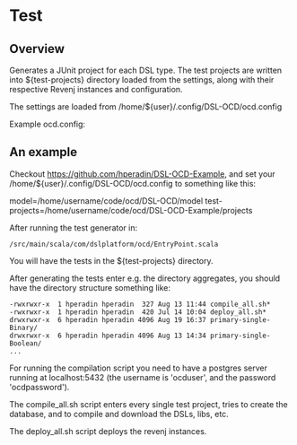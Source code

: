 # Test

## Overview

Generates a JUnit project for each DSL type. The test projects are
written into ${test-projects} directory loaded from the settings,
along with their respective Revenj instances and configuration.

The settings are loaded from /home/${user}/.config/DSL-OCD/ocd.config

Example ocd.config:

## An example

Checkout https://github.com/hperadin/DSL-OCD-Example, and set your /home/${user}/.config/DSL-OCD/ocd.config to something like this:

  model=/home/username/code/ocd/DSL-OCD/model
  test-projects=/home/username/code/ocd/DSL-OCD-Example/projects

After running the test generator in:

	/src/main/scala/com/dslplatform/ocd/EntryPoint.scala

You will have the tests in the ${test-projects} directory.

After generating the tests enter e.g. the directory aggregates, you should have the directory structure something like:

    -rwxrwxr-x  1 hperadin hperadin  327 Aug 13 11:44 compile_all.sh*
    -rwxrwxr-x  1 hperadin hperadin  420 Jul 14 10:04 deploy_all.sh*
    drwxrwxr-x  6 hperadin hperadin 4096 Aug 19 16:37 primary-single-Binary/
    drwxrwxr-x  6 hperadin hperadin 4096 Aug 13 14:34 primary-single-Boolean/
	...

For running the compilation script you need to have a postgres server
running at localhost:5432 (the username is 'ocduser', and the password
'ocdpassword').

The compile_all.sh script enters every single test project, tries to
create the database, and to compile and download the DSLs, libs, etc.

The deploy_all.sh script deploys the revenj instances.
